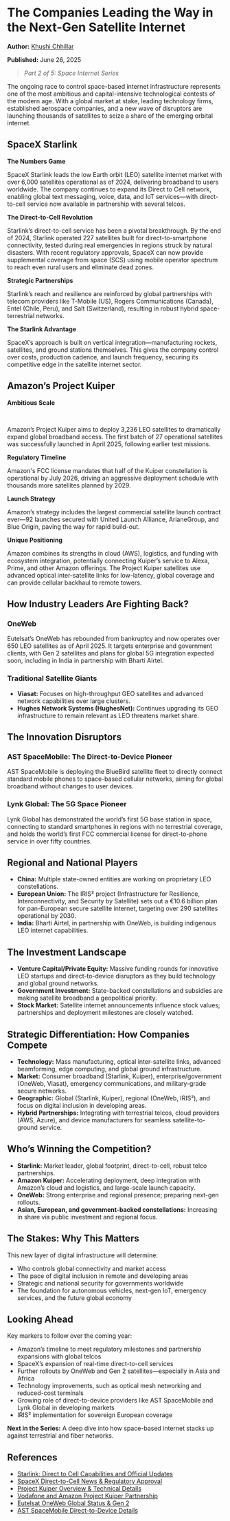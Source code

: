 # The Companies Leading the Way in the Next-Gen Satellite Internet

**Author:** [Khushi Chhillar](https://www.linkedin.com/in/kcl17/)

**Published:** June 26, 2025

> _Part 2 of 5: Space Internet Series_

The ongoing race to control space-based internet infrastructure represents one of the most ambitious and capital-intensive technological contests of the modern age. With a global market at stake, leading technology firms, established aerospace companies, and a new wave of disruptors are launching thousands of satellites to seize a share of the emerging orbital internet.

## SpaceX Starlink

**The Numbers Game**

SpaceX Starlink leads the low Earth orbit (LEO) satellite internet market with over 6,000 satellites operational as of 2024, delivering broadband to users worldwide. The company continues to expand its Direct to Cell network, enabling global text messaging, voice, data, and IoT services—with direct-to-cell service now available in partnership with several telcos.

**The Direct-to-Cell Revolution**

Starlink’s direct-to-cell service has been a pivotal breakthrough. By the end of 2024, Starlink operated 227 satellites built for direct-to-smartphone connectivity, tested during real emergencies in regions struck by natural disasters. With recent regulatory approvals, SpaceX can now provide supplemental coverage from space (SCS) using mobile operator spectrum to reach even rural users and eliminate dead zones.

**Strategic Partnerships**

Starlink’s reach and resilience are reinforced by global partnerships with telecom providers like T-Mobile (US), Rogers Communications (Canada), Entel (Chile, Peru), and Salt (Switzerland), resulting in robust hybrid space-terrestrial networks.

**The Starlink Advantage**

SpaceX’s approach is built on vertical integration—manufacturing rockets, satellites, and ground stations themselves. This gives the company control over costs, production cadence, and launch frequency, securing its competitive edge in the satellite internet sector.

## Amazon’s Project Kuiper

**Ambitious Scale**

<br>

Amazon’s Project Kuiper aims to deploy 3,236 LEO satellites to dramatically expand global broadband access. The first batch of 27 operational satellites was successfully launched in April 2025, following earlier test missions.

**Regulatory Timeline**

Amazon's FCC license mandates that half of the Kuiper constellation is operational by July 2026, driving an aggressive deployment schedule with thousands more satellites planned by 2029.

**Launch Strategy**

Amazon’s strategy includes the largest commercial satellite launch contract ever—92 launches secured with United Launch Alliance, ArianeGroup, and Blue Origin, paving the way for rapid build-out.

**Unique Positioning**

Amazon combines its strengths in cloud (AWS), logistics, and funding with ecosystem integration, potentially connecting Kuiper’s service to Alexa, Prime, and other Amazon offerings. The Project Kuiper satellites use advanced optical inter-satellite links for low-latency, global coverage and can provide cellular backhaul to remote towers.

## How Industry Leaders Are Fighting Back?

### OneWeb

Eutelsat’s OneWeb has rebounded from bankruptcy and now operates over 650 LEO satellites as of April 2025. It targets enterprise and government clients, with Gen 2 satellites and plans for global 5G integration expected soon, including in India in partnership with Bharti Airtel.

### Traditional Satellite Giants

- **Viasat:** Focuses on high-throughput GEO satellites and advanced network capabilities over large clusters.
- **Hughes Network Systems (HughesNet):** Continues upgrading its GEO infrastructure to remain relevant as LEO threatens market share.

## The Innovation Disruptors

### AST SpaceMobile: The Direct-to-Device Pioneer

AST SpaceMobile is deploying the BlueBird satellite fleet to directly connect standard mobile phones to space-based cellular networks, aiming for global broadband without changes to user devices.

### Lynk Global: The 5G Space Pioneer

Lynk Global has demonstrated the world’s first 5G base station in space, connecting to standard smartphones in regions with no terrestrial coverage, and holds the world’s first FCC commercial license for direct-to-phone service in over fifty countries.

## Regional and National Players

- **China:** Multiple state-owned entities are working on proprietary LEO constellations.
- **European Union:** The IRIS² project (Infrastructure for Resilience, Interconnectivity, and Security by Satellite) sets out a €10.6 billion plan for pan-European secure satellite internet, targeting over 290 satellites operational by 2030.
- **India:** Bharti Airtel, in partnership with OneWeb, is building indigenous LEO internet capabilities.

## The Investment Landscape

- **Venture Capital/Private Equity:** Massive funding rounds for innovative LEO startups and direct-to-device disruptors as they build technology and global ground networks.
- **Government Investment:** State-backed constellations and subsidies are making satellite broadband a geopolitical priority.
- **Stock Market:** Satellite internet announcements influence stock values; partnerships and deployment milestones are closely watched.

## Strategic Differentiation: How Companies Compete

- **Technology:** Mass manufacturing, optical inter-satellite links, advanced beamforming, edge computing, and global ground infrastructure.
- **Market:** Consumer broadband (Starlink, Kuiper), enterprise/government (OneWeb, Viasat), emergency communications, and military-grade secure networks.
- **Geographic:** Global (Starlink, Kuiper), regional (OneWeb, IRIS²), and focus on digital inclusion in developing areas.
- **Hybrid Partnerships:** Integrating with terrestrial telcos, cloud providers (AWS, Azure), and device manufacturers for seamless satellite-to-ground service.

## Who’s Winning the Competition?

- **Starlink:** Market leader, global footprint, direct-to-cell, robust telco partnerships.
- **Amazon Kuiper:** Accelerating deployment, deep integration with Amazon’s cloud and logistics, and large-scale launch capacity.
- **OneWeb:** Strong enterprise and regional presence; preparing next-gen rollouts.
- **Asian, European, and government-backed constellations:** Increasing in share via public investment and regional focus.

## The Stakes: Why This Matters

This new layer of digital infrastructure will determine:

- Who controls global connectivity and market access
- The pace of digital inclusion in remote and developing areas
- Strategic and national security for governments worldwide
- The foundation for autonomous vehicles, next-gen IoT, emergency services, and the future global economy

## Looking Ahead

Key markers to follow over the coming year:

- Amazon’s timeline to meet regulatory milestones and partnership expansions with global telcos
- SpaceX’s expansion of real-time direct-to-cell services
- Further rollouts by OneWeb and Gen 2 satellites—especially in Asia and Africa
- Technology improvements, such as optical mesh networking and reduced-cost terminals
- Growing role of direct-to-device providers like AST SpaceMobile and Lynk Global in developing markets
- IRIS² implementation for sovereign European coverage

**Next in the Series:** A deep dive into how space-based internet stacks up against terrestrial and fiber networks.

## References

- [Starlink: Direct to Cell Capabilities and Official Updates](https://www.starlink.com/business/direct-to-cell)
- [SpaceX Direct-to-Cell News & Regulatory Approval](https://www.satellitetoday.com/connectivity/2024/12/06/spacex-launch-completes-the-first-shell-of-starlink-direct-to-cell-satellites/)
- [Project Kuiper Overview & Technical Details](https://www.eoportal.org/satellite-missions/projectkuiper)
- [Vodafone and Amazon Project Kuiper Partnership](https://www.vodafone.com/news/technology/vodafone-and-amazons-project-kuiper-extend-connectivity-africa-and-europe)
- [Eutelsat OneWeb Global Status & Gen 2](https://ast-networks.com/insights/leo-connectivity/oneweb-leo-satellites/)
- [AST SpaceMobile Direct-to-Device Details](https://ast-science.com/spacemobile-network/direct-connection/)
